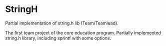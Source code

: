 # StringH
 Partial implementation of string.h lib (Team/Teamlead).

The first team project of the core education program. 
Partially implemented string.h library, including sprintf with some options.
